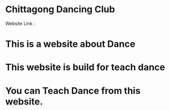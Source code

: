 # Chittagong Dancing Club

Website Link :

# This is a website about Dance

# This website is build for teach dance

# You can Teach Dance from this website.
